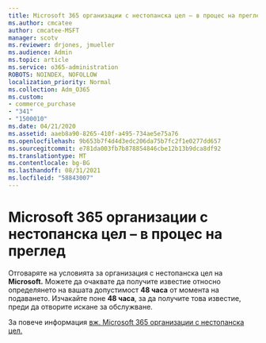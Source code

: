 ```yaml
---
title: Microsoft 365 организации с нестопанска цел – в процес на преглед
ms.author: cmcatee
author: cmcatee-MSFT
manager: scotv
ms.reviewer: drjones, jmueller
ms.audience: Admin
ms.topic: article
ms.service: o365-administration
ROBOTS: NOINDEX, NOFOLLOW
localization_priority: Normal
ms.collection: Adm_O365
ms.custom:
- commerce_purchase
- "341"
- "1500010"
ms.date: 04/21/2020
ms.assetid: aaeb8a90-8265-410f-a495-734ae5e75a76
ms.openlocfilehash: 9b653b7f4d4d3edc206da75b7fc2f1e0277dd657
ms.sourcegitcommit: e781da003fb7b878854846cbe12b13b9dca8df92
ms.translationtype: MT
ms.contentlocale: bg-BG
ms.lasthandoff: 08/31/2021
ms.locfileid: "58843007"
---
```

# <a name="microsoft-365-for-nonprofits---under-review"></a>Microsoft 365 организации с нестопанска цел – в процес на преглед

Отговаряте на условията за организация с нестопанска цел на **Microsoft.** Можете да очаквате да получите известие относно определянето на вашата допустимост **48 часа** от момента на подаването. Изчакайте поне **48 часа**, за да получите това известие, преди да отворите искане за обслужване. 

За повече информация [вж. Microsoft 365 организации с нестопанска цел.](https://www.microsoft.com/nonprofits/microsoft-365) 
